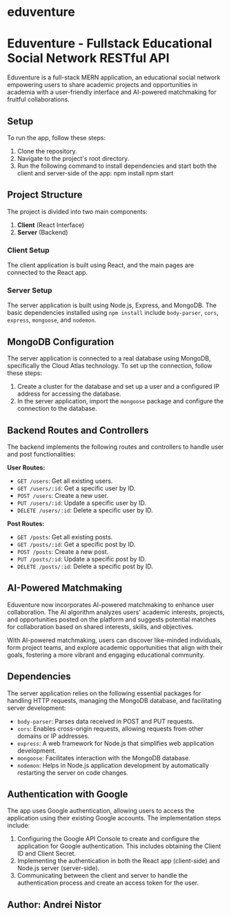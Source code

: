 # eduventure
# Eduventure - Fullstack Educational Social Network RESTful API

Eduventure is a full-stack MERN application, an educational social network empowering users to share academic projects and opportunities in academia with a user-friendly interface and AI-powered matchmaking for fruitful collaborations.

## Setup

To run the app, follow these steps:

1. Clone the repository.
2. Navigate to the project's root directory.
3. Run the following command to install dependencies and start both the client and server-side of the app:
 npm install npm start

## Project Structure

The project is divided into two main components:

1. **Client** (React Interface)
2. **Server** (Backend)

### Client Setup

The client application is built using React, and the main pages are connected to the React app.

### Server Setup

The server application is built using Node.js, Express, and MongoDB. The basic dependencies installed using `npm install` include `body-parser`, `cors`, `express`, `mongoose`, and `nodemon`.

## MongoDB Configuration

The server application is connected to a real database using MongoDB, specifically the Cloud Atlas technology. To set up the connection, follow these steps:

1. Create a cluster for the database and set up a user and a configured IP address for accessing the database.
2. In the server application, import the `mongoose` package and configure the connection to the database.

## Backend Routes and Controllers

The backend implements the following routes and controllers to handle user and post functionalities:

**User Routes:**
- `GET /users`: Get all existing users.
- `GET /users/:id`: Get a specific user by ID.
- `POST /users`: Create a new user.
- `PUT /users/:id`: Update a specific user by ID.
- `DELETE /users/:id`: Delete a specific user by ID.

**Post Routes:**
- `GET /posts`: Get all existing posts.
- `GET /posts/:id`: Get a specific post by ID.
- `POST /posts`: Create a new post.
- `PUT /posts/:id`: Update a specific post by ID.
- `DELETE /posts/:id`: Delete a specific post by ID.

## AI-Powered Matchmaking

Eduventure now incorporates AI-powered matchmaking to enhance user collaboration. The AI algorithm analyzes users' academic interests, projects, and opportunities posted on the platform and suggests potential matches for collaboration based on shared interests, skills, and objectives.

With AI-powered matchmaking, users can discover like-minded individuals, form project teams, and explore academic opportunities that align with their goals, fostering a more vibrant and engaging educational community.

## Dependencies

The server application relies on the following essential packages for handling HTTP requests, managing the MongoDB database, and facilitating server development:

- `body-parser`: Parses data received in POST and PUT requests.
- `cors`: Enables cross-origin requests, allowing requests from other domains or IP addresses.
- `express`: A web framework for Node.js that simplifies web application development.
- `mongoose`: Facilitates interaction with the MongoDB database.
- `nodemon`: Helps in Node.js application development by automatically restarting the server on code changes.

## Authentication with Google

The app uses Google authentication, allowing users to access the application using their existing Google accounts. The implementation steps include:

1. Configuring the Google API Console to create and configure the application for Google authentication. This includes obtaining the Client ID and Client Secret.
2. Implementing the authentication in both the React app (client-side) and Node.js server (server-side).
3. Communicating between the client and server to handle the authentication process and create an access token for the user.



## Author: Andrei Nistor
